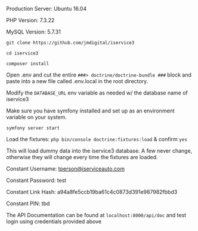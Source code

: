 Production Server: Ubuntu 16.04

PHP Version: 7.3.22

MySQL Version: 5.7.31

`git clone https://github.com/jmdigital/iservice3`

`cd iservice3`

`composer install`

Open .env and cut the entire `###> doctrine/doctrine-bundle ###` block and paste into a new file called .env.local in 
the root directory.

Modify the `DATABASE_URL` env variable as needed w/ the database name of iservice3

Make sure you have symfony installed and set up as an environment variable on your system. 

`symfony server start`


Load the fixtures:
`php bin/console doctrine:fixtures:load` & confirm `yes`

This will load dummy data into the iservice3 database. A few never change, otherwise they will change every time the 
fixtures are loaded. 

Constant Username: tperson@iserviceauto.com

Constant Password: test

Constant Link Hash: a94a8fe5ccb19ba61c4c0873d391e987982fbbd3

Constant PIN: tbd


The API Documentation can be found at `localhost:8000/api/doc` and test login using credentials provided above
